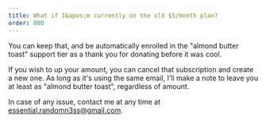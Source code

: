 ```yaml
---
title: What if I&apos;m currently on the old $5/month plan?
order: 800
---
```


<p>
    You can keep that, and be automatically enrolled in the &quot;almond
    butter toast&quot; support tier as a thank you for donating before it
    was cool.
</p>
<p>
    If you wish to up your amount, you can cancel that subscription and
    create a new one. As long as it&apos;s using the same email, I&apos;ll
    make a note to leave you at least as &quot;almond butter toast&quot;,
    regardless of amount.
</p>
<p>
    In case of any issue, contact me at any time at
    <a href="mailto:essential.randomn3ss@gmail.com">essential.randomn3ss@gmail.com</a>.
</p>
